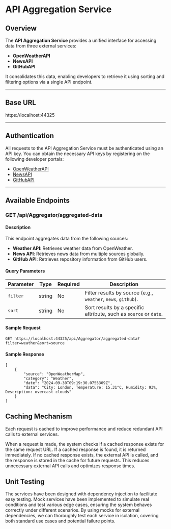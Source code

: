 # API Aggregation Service

## Overview

The **API Aggregation Service** provides a unified interface for accessing data from three external services: 
- **OpenWeatherAPI**
- **NewsAPI**
- **GitHubAPI**

It consolidates this data, enabling developers to retrieve it using sorting and filtering options via a single API endpoint.

---

## Base URL

https://localhost:44325


---

## Authentication

All requests to the API Aggregation Service must be authenticated using an API key. You can obtain the necessary API keys by registering on the following developer portals:

- [OpenWeatherAPI](https://openweathermap.org/)
- [NewsAPI](https://newsapi.org/)
- [GitHubAPI](https://github.com/)



---

## Available Endpoints

### **GET /api/Aggregator/aggregated-data**

#### **Description**

This endpoint aggregates data from the following sources:
- **Weather API**: Retrieves weather data from OpenWeather.
- **News API**: Retrieves news data from multiple sources globally.
- **GitHub API**: Retrieves repository information from GitHub users.

#### **Query Parameters**

| Parameter | Type   | Required | Description                          |
|-----------|--------|----------|--------------------------------------|
| `filter`  | string | No       | Filter results by source (e.g., `weather`, `news`, `github`). |
| `sort`    | string | No       | Sort results by a specific attribute, such as `source` or `date`. |

#### **Sample Request**

```http
GET https://localhost:44325/api/Aggregator/aggregated-data?filter=weather&sort=source
```
#### **Sample Response**
```
[
    { 
        "source": "OpenWeatherMap",
        "category": "Weather", 
        "date": "2024-09-30T09:19:30.0755309Z",
        "data": "City: London, Temperature: 15.31°C, Humidity: 93%, Description: overcast clouds"
    }
]
```

## Caching Mechanism
Each request is cached to improve performance and reduce redundant API calls to external services.

When a request is made, the system checks if a cached response exists for the same request URL.
If a cached response is found, it is returned immediately.
If no cached response exists, the external API is called, and the response is stored in the cache for future requests.
This reduces unnecessary external API calls and optimizes response times.

## Unit Testing
The services have been designed with dependency injection to facilitate easy testing. Mock services have been implemented to simulate real conditions and test various edge cases, ensuring the system behaves correctly under different scenarios. By using mocks for external dependencies, we can thoroughly test each service in isolation, covering both standard use cases and potential failure points. 

